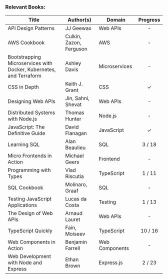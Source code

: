 ### Relevant Books:
| Title | Author(s) | Domain | Progress |
| ----- | --------- | ------ | :----: |
| API Design Patterns | JJ Geewax | Web APIs | - |
| AWS Cookbook | Culkin, Zazon, Ferguson | AWS | - |
| Bootstrapping Microservices with Docker, Kubernetes, and Terraform | Ashley Davis | Microservices | - |
| CSS in Depth | Keith J. Grant | CSS | &check; |
| Designing Web APIs | Jin, Sahni, Shevat | Web APIs | - |
| Distributed Systems with Node.js | Thomas Hunter | Node.js | - |
| JavaScript: The Definitive Guide | David Flanagan | JavaScript | &check; |
| Learning SQL | Alan Beaulieu | SQL | 3 / 18 |
| Micro Frontends in Action | Michael Geers | Frontend | - |
| Programming with Types | Vlad Riscutia | TypeScript | 1 / 11 |
| SQL Cookbook | Molinaro, Graaf | SQL | - |
| Testing JavaScript Applications | Lucas da Costa | Testing | 1 / 13 |
| The Design of Web APIs | Arnaud Lauret | Web APIs | - |
| TypeScript Quickly | Fain, Moiseev | TypeScript | 10 / 16 |
| Web Components in Action | Benjamin Farrell | Web Components | - |
| Web Development with Node and Express | Ethan Brown | Express.js | 2 / 23 |





<!--
**kraftjs/kraftjs** is a ✨ _special_ ✨ repository because its `README.md` (this file) appears on your GitHub profile.

Here are some ideas to get you started:

- 🔭 I’m currently working on ...
- 🌱 I’m currently learning ...
- 👯 I’m looking to collaborate on ...
- 🤔 I’m looking for help with ...
- 💬 Ask me about ...
- 📫 How to reach me: ...
- 😄 Pronouns: ...
- ⚡ Fun fact: ...
-->
